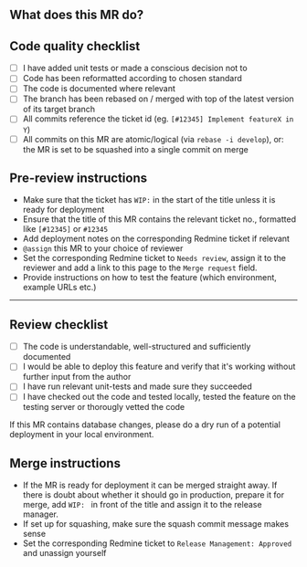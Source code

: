 ## What does this MR do?
<!--
Briefly describe what this MR is about.
Examples:
 Adds new document type: MyNewDocumentType
 Fixes js error in <some functionality>
-->


## Code quality checklist

- [ ] I have added unit tests or made a conscious decision not to
- [ ] Code has been reformatted according to chosen standard
- [ ] The code is documented where relevant
- [ ] The branch has been rebased on / merged with top of the latest version of its target branch
- [ ] All commits reference the ticket id (eg. `[#12345] Implement featureX in Y`)
- [ ] All commits on this MR are atomic/logical (via `rebase -i develop`), or: the MR is set to be squashed into a single commit on merge

## Pre-review instructions

* Make sure that the ticket has `WIP:` in the start of the title unless it is ready for deployment
* Ensure that the title of this MR contains the relevant ticket no., formatted like `[#12345]` or `#12345`
* Add deployment notes on the corresponding Redmine ticket if relevant
* `@assign` this MR to your choice of reviewer
* Set the corresponding Redmine ticket to `Needs review`, assign it to the reviewer and add a link to this page to the `Merge request` field.
* Provide instructions on how to test the feature (which environment, example URLs etc.)

---

## Review checklist

- [ ] The code is understandable, well-structured and sufficiently documented
- [ ] I would be able to deploy this feature and verify that it's working without further input from the author
- [ ] I have run relevant unit-tests and made sure they succeeded
- [ ] I have checked out the code and tested locally, tested the feature on the testing server or thorougly vetted the code

If this MR contains database changes, please do a dry run of a potential deployment in your local environment.

## Merge instructions

* If the MR is ready for deployment it can be merged straight away. If there is doubt about 
  whether it should go in production, prepare it for merge, add `WIP: ` in front of the title
  and assign it to the release manager.
* If set up for squashing, make sure the squash commit message makes sense
* Set the corresponding Redmine ticket to `Release Management: Approved` and unassign yourself
